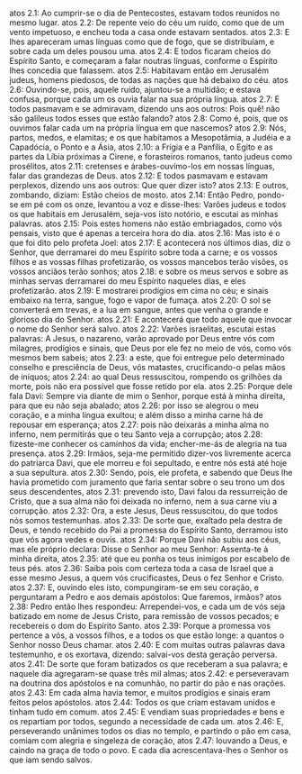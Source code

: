 atos 2.1: Ao cumprir-se o dia de Pentecostes, estavam todos reunidos no mesmo lugar.
atos 2.2: De repente veio do céu um ruído, como que de um vento impetuoso, e encheu toda a casa onde estavam sentados.
atos 2.3: E lhes apareceram umas línguas como que de fogo, que se distribuíam, e sobre cada um deles pousou uma.
atos 2.4: E todos ficaram cheios do Espírito Santo, e começaram a falar noutras línguas, conforme o Espírito lhes concedia que falassem.
atos 2.5: Habitavam então em Jerusalém judeus, homens piedosos, de todas as nações que há debaixo do céu.
atos 2.6: Ouvindo-se, pois, aquele ruído, ajuntou-se a multidão; e estava confusa, porque cada um os ouvia falar na sua própria língua.
atos 2.7: E todos pasmavam e se admiravam, dizendo uns aos outros: Pois quê! não são galileus todos esses que estão falando?
atos 2.8: Como é, pois, que os ouvimos falar cada um na própria língua em que nascemos?
atos 2.9: Nós, partos, medos, e elamitas; e os que habitamos a Mesopotâmia, a Judéia e a Capadócia, o Ponto e a Ásia,
atos 2.10: a Frígia e a Panfília, o Egito e as partes da Líbia próximas a Cirene, e forasteiros romanos, tanto judeus como prosélitos,
atos 2.11: cretenses e árabes-ouvímo-los em nossas línguas, falar das grandezas de Deus.
atos 2.12: E todos pasmavam e estavam perplexos, dizendo uns aos outros: Que quer dizer isto?
atos 2.13: E outros, zombando, diziam: Estão cheios de mosto.
atos 2.14: Então Pedro, pondo-se em pé com os onze, levantou a voz e disse-lhes: Varões judeus e todos os que habitais em Jerusalém, seja-vos isto notório, e escutai as minhas palavras.
atos 2.15: Pois estes homens não estão embriagados, como vós pensais, visto que é apenas a terceira hora do dia.
atos 2.16: Mas isto é o que foi dito pelo profeta Joel:
atos 2.17: E acontecerá nos últimos dias, diz o Senhor, que derramarei do meu Espírito sobre toda a carne; e os vossos filhos e as vossas filhas profetizarão, os vossos mancebos terão visões, os vossos anciãos terão sonhos;
atos 2.18: e sobre os meus servos e sobre as minhas servas derramarei do meu Espírito naqueles dias, e eles profetizarão.
atos 2.19: E mostrarei prodígios em cima no céu; e sinais embaixo na terra, sangue, fogo e vapor de fumaça.
atos 2.20: O sol se converterá em trevas, e a lua em sangue, antes que venha o grande e glorioso dia do Senhor.
atos 2.21: E acontecerá que todo aquele que invocar o nome do Senhor será salvo.
atos 2.22: Varões israelitas, escutai estas palavras: A Jesus, o nazareno, varão aprovado por Deus entre vós com milagres, prodígios e sinais, que Deus por ele fez no meio de vós, como vós mesmos bem sabeis;
atos 2.23: a este, que foi entregue pelo determinado conselho e presciência de Deus, vós matastes, crucificando-o pelas mãos de iníquos;
atos 2.24: ao qual Deus ressuscitou, rompendo os grilhões da morte, pois não era possível que fosse retido por ela.
atos 2.25: Porque dele fala Davi: Sempre via diante de mim o Senhor, porque está à minha direita, para que eu não seja abalado;
atos 2.26: por isso se alegrou o meu coração, e a minha língua exultou; e além disso a minha carne há de repousar em esperança;
atos 2.27: pois não deixarás a minha alma no inferno, nem permitirás que o teu Santo veja a corrupção;
atos 2.28: fizeste-me conhecer os caminhos da vida; encher-me-ás de alegria na tua presença.
atos 2.29: Irmãos, seja-me permitido dizer-vos livremente acerca do patriarca Davi, que ele morreu e foi sepultado, e entre nós está até hoje a sua sepultura.
atos 2.30: Sendo, pois, ele profeta, e sabendo que Deus lhe havia prometido com juramento que faria sentar sobre o seu trono um dos seus descendentes,
atos 2.31: prevendo isto, Davi falou da ressurreição de Cristo, que a sua alma não foi deixada no inferno, nem a sua carne viu a corrupção.
atos 2.32: Ora, a este Jesus, Deus ressuscitou, do que todos nós somos testemunhas.
atos 2.33: De sorte que, exaltado pela destra de Deus, e tendo recebido do Pai a promessa do Espírito Santo, derramou isto que vós agora vedes e ouvis.
atos 2.34: Porque Davi não subiu aos céus, mas ele próprio declara: Disse o Senhor ao meu Senhor: Assenta-te à minha direita,
atos 2.35: até que eu ponha os teus inimigos por escabelo de teus pés.
atos 2.36: Saiba pois com certeza toda a casa de Israel que a esse mesmo Jesus, a quem vós crucificastes, Deus o fez Senhor e Cristo.
atos 2.37: E, ouvindo eles isto, compungiram-se em seu coração, e perguntaram a Pedro e aos demais apóstolos: Que faremos, irmãos?
atos 2.38: Pedro então lhes respondeu: Arrependei-vos, e cada um de vós seja batizado em nome de Jesus Cristo, para remissão de vossos pecados; e recebereis o dom do Espírito Santo.
atos 2.39: Porque a promessa vos pertence a vós, a vossos filhos, e a todos os que estão longe: a quantos o Senhor nosso Deus chamar.
atos 2.40: E com muitas outras palavras dava testemunho, e os exortava, dizendo: salvai-vos desta geração perversa.
atos 2.41: De sorte que foram batizados os que receberam a sua palavra; e naquele dia agregaram-se quase três mil almas;
atos 2.42: e perseveravam na doutrina dos apóstolos e na comunhão, no partir do pão e nas orações.
atos 2.43: Em cada alma havia temor, e muitos prodígios e sinais eram feitos pelos apóstolos.
atos 2.44: Todos os que criam estavam unidos e tinham tudo em comum.
atos 2.45: E vendiam suas propriedades e bens e os repartiam por todos, segundo a necessidade de cada um.
atos 2.46: E, perseverando unânimes todos os dias no templo, e partindo o pão em casa, comiam com alegria e singeleza de coração,
atos 2.47: louvando a Deus, e caindo na graça de todo o povo. E cada dia acrescentava-lhes o Senhor os que iam sendo salvos.
